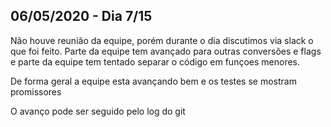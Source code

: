 ## 06/05/2020 - Dia 7/15

Não houve reunião da equipe, porém durante o dia discutimos via slack o que foi feito. Parte da equipe tem avançado para outras conversões e flags e parte da equipe tem tentado separar o código em funçoes menores.

De forma geral a equipe esta avançando bem e os testes se mostram promissores

O avanço pode ser seguido pelo log do git